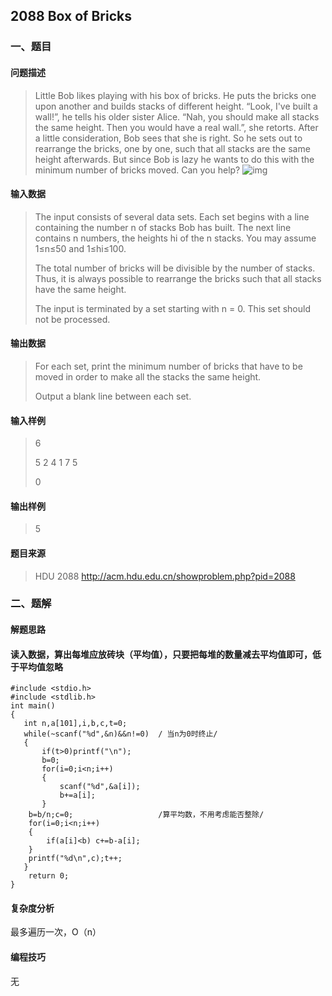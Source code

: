 ## 2088 Box of Bricks

### 一、题目

#### 问题描述

>  Little Bob likes playing with his box of bricks. He puts the bricks one upon another and builds stacks of different height. “Look, I've built a wall!”, he tells his older sister Alice. “Nah, you should make all stacks the same height. Then you would have a real wall.”, she retorts. After a little consideration, Bob sees that she is right. So he sets out to rearrange the bricks, one by one, such that all stacks are the same height afterwards. But since Bob is lazy he wants to do this with the minimum number of bricks moved. Can you help?
>![img](http://acm.hdu.edu.cn/data/images/C45-1004-1.bmp) 

#### 输入数据

>  The input consists of several data sets. Each set begins with a line containing the number n of stacks Bob has built. The next line contains n numbers, the heights hi of the n stacks. You may assume 1≤n≤50 and 1≤hi≤100.
>
> The total number of bricks will be divisible by the number of stacks. Thus, it is always possible to rearrange the bricks such that all stacks have the same height.
>
> The input is terminated by a set starting with n = 0. This set should not be processed. 

#### 输出数据

>  For each set, print the minimum number of bricks that have to be moved in order to make all the stacks the same height.
>
> Output a blank line between each set. 

#### 输入样例

>  6 
>
> 5 2 4 1 7 5
>
>  0 

#### 输出样例

> 5

#### 题目来源

> HDU 2088  http://acm.hdu.edu.cn/showproblem.php?pid=2088 

### 二、题解

#### 解题思路

#### 读入数据，算出每堆应放砖块（平均值），只要把每堆的数量减去平均值即可，低于平均值忽略

```
#include <stdio.h>
#include <stdlib.h>
int main()
{
   int n,a[101],i,b,c,t=0;
   while(~scanf("%d",&n)&&n!=0)  / 当n为0时终止/
   {
       if(t>0)printf("\n");
       b=0;
       for(i=0;i<n;i++)
       {
           scanf("%d",&a[i]);
           b+=a[i];
       }
    b=b/n;c=0;                   /算平均数，不用考虑能否整除/
    for(i=0;i<n;i++)
    {
        if(a[i]<b) c+=b-a[i];
    }
    printf("%d\n",c);t++;
   }
    return 0;
}
```

#### 复杂度分析

最多遍历一次，O（n）

#### 编程技巧

无